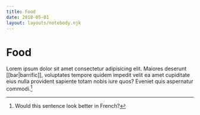 ```yaml
---
title: Food
date: 2018-05-01
layout: layouts/notebody.njk
---
```


# Food

Lorem ipsum dolor sit amet consectetur adipisicing elit. Maiores deserunt [[bar|barrific]], voluptates tempore quidem impedit velit ea amet cupiditate eius nulla provident sapiente totam nobis iure quos? Eveniet quis aspernatur commodi.[^1]

[^1]: Would this sentence look better in French?
